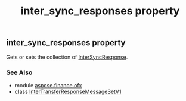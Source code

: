 ﻿---
title: inter_sync_responses property
second_title: Aspose.Finance for Python via .NET API References
description: 
type: docs
weight: 30
url: /python-net/aspose.finance.ofx/intertransferresponsemessagesetv1/inter_sync_responses/
is_root: false
---

## inter_sync_responses property


Gets or sets the collection of [InterSyncResponse](/finance/python-net/aspose.finance.ofx.intertransfer/intersyncresponse).

### See Also
* module [aspose.finance.ofx](../../)
* class [InterTransferResponseMessageSetV1](/finance/python-net/aspose.finance.ofx/intertransferresponsemessagesetv1)
